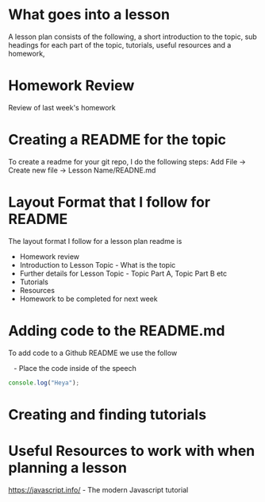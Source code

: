 # What goes into a lesson

A lesson plan consists of the following, a short introduction to the topic, sub headings for each part of the topic, tutorials, useful resources and a homework,

# Homework Review 

Review of last week's homework

# Creating a README for the topic

To create a readme for your git repo, I do the following steps: Add File -> Create new file -> Lesson Name/READNE.md

# Layout Format that I follow for README

The layout format I follow for a lesson plan readme is 
 
- Homework review
- Introduction to Lesson Topic - What is the topic
- Further details for Lesson Topic - Topic Part A, Topic Part B etc
- Tutorials
- Resources
- Homework to be completed for next week

# Adding code to the README.md

To add code to a Github README we use the follow

``` ``` - Place the code inside of the speech

```js
console.log("Heya");
```

# Creating and finding tutorials

# Useful Resources to work with when planning a lesson

https://javascript.info/ - The modern Javascript tutorial
